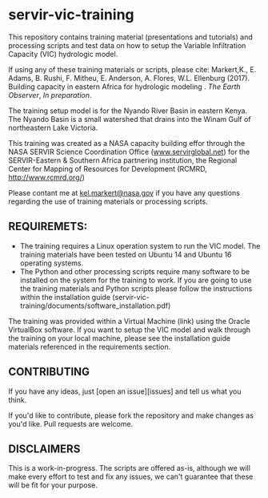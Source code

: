 # servir-vic-training

This repository contains training material (presentations and tutorials) and processing scripts and test data on how to setup the Variable Infiltration Capacity (VIC) hydrologic model.

If using any of these training materials or scripts, please cite: Markert,K., E. Adams, B. Rushi, F. Mitheu, E. Anderson, A. Flores, W.L. Ellenburg (2017). Building capacity in eastern Africa for hydrologic modeling . *The Earth Observer*, *In preparation*.

The training setup model is for the Nyando River Basin in eastern Kenya. The Nyando Basin is a small watershed that drains into the Winam Gulf of northeastern Lake Victoria.

This training was created as a NASA capacity building effor through the NASA SERVIR Science Coordination Office (www.servirglobal.net) for the SERVIR-Eastern & Southern Africa partnering institution, the Regional Center for Mapping of Resources for Development (RCMRD, http://www.rcmrd.org/)

Please contant me at kel.markert@nasa.gov if you have any questions regarding the use of training materials or processing scripts.

## REQUIREMETS:
- The training requires a Linux operation system to run the VIC model. The training materials have been tested on Ubuntu 14 and Ubuntu 16 operating systems.
- The Python and other processing scripts require many software to be installed on the system for the training to work. If you are going to use the training materials and Python scripts please follow the instructions within the installation guide (servir-vic-training/documents/software_installation.pdf)

The training was provided within a Virtual Machine (link) using the Oracle VirtualBox software. If you want to setup the VIC model and walk through the training on your local machine, please see the installation guide materials referenced in the requirements section.

## CONTRIBUTING

If you have any ideas, just [open an issue][issues] and tell us what you think.

If you'd like to contribute, please fork the repository and make changes as
you'd like. Pull requests are welcome.

## DISCLAIMERS

This is a work-in-progress. The scripts are offered as-is, although we will make every effort to test
and fix any issues, we can't guarantee that these will be fit for your purpose.
